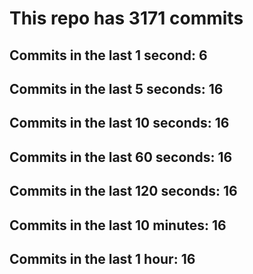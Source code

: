 # This repo has 3171 commits

## Commits in the last 1 second: 6
## Commits in the last 5 seconds: 16
## Commits in the last 10 seconds: 16
## Commits in the last 60 seconds: 16
## Commits in the last 120 seconds: 16
## Commits in the last 10 minutes: 16
## Commits in the last 1 hour: 16
